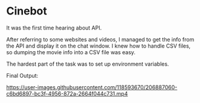 
# **Cinebot**
It was the first time hearing about API.

After referring to some websites and videos, I managed to get the info from the API and display it on the chat window. 
I knew how to handle CSV files, so dumping the movie info into a CSV file was easy.

The hardest part of the task was to set up environment variables. 

Final Output:

https://user-images.githubusercontent.com/118593670/206887060-c6bd6897-bc3f-4956-872a-2664f044c731.mp4


